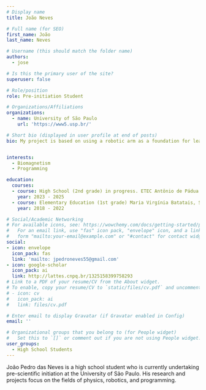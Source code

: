 ```yaml
---
# Display name
title: João Neves

# Full name (for SEO)
first_name: João
last_name: Neves

# Username (this should match the folder name)
authors:
  - jose

# Is this the primary user of the site?
superuser: false

# Role/position
role: Pre-initiation Student

# Organizations/Affiliations
organizations:
  - name: University of São Paulo
    url: 'https://www5.usp.br/'

# Short bio (displayed in user profile at end of posts)
bio: My project is based on using a robotic arm as a foundation for learning and research. The robot used for research aims to, in the future, perform the treatment of neurological diseases with high effectiveness and precision, as manual treatment is not as accurate as the one done by the robot. Currently, my main research is in the area of programming sensors for the robotic arm. I am studying various programming languages, with Python being the main one. Also, I study in the integrated high school program in systems development. 


interests:
  - Biomagnetism 
  - Programming

education:
  courses:
  - course: High School (2nd grade) in progress. ETEC Antônio de Pádua Cardoso, SP, Brazil.
    year: 2023 - 2025
  - course: Elementary Education (1st grade) Maria Virgínia Batatais, SP, Brazil.
    year: 2018 - 2022

# Social/Academic Networking
# For available icons, see: https://wowchemy.com/docs/getting-started/page-builder/#icons
#   For an email link, use "fas" icon pack, "envelope" icon, and a link in the
#   form "mailto:your-email@example.com" or "#contact" for contact widget.
social:
- icon: envelope
  icon_pack: fas
  link: 'mailto: jpedroneves55@gmail.com'
- icon: google-scholar
  icon_pack: ai
  link: http://lattes.cnpq.br/1325158399758293
# Link to a PDF of your resume/CV from the About widget.
# To enable, copy your resume/CV to `static/files/cv.pdf` and uncomment the lines below.
# - icon: cv
#   icon_pack: ai
#   link: files/cv.pdf

# Enter email to display Gravatar (if Gravatar enabled in Config)
email: ''

# Organizational groups that you belong to (for People widget)
#   Set this to `[]` or comment out if you are not using People widget.
user_groups:
  - High School Students
---
```


João Pedro das Neves is a high school student who is currently undertaking pre-scientific initiation at the University of São Paulo. His research and projects focus on the fields of physics, robotics, and programming.


